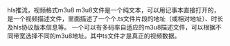 


hls推流，视频格式m3u8
m3u8文件是一个纯文本，可以用记事本直接打开的，是一个视频描述文件，里面描述了一个个.ts文件片段的地址（或相对地址）、时长及hls协议版本信息等。
一个可以有多码率自适应的m3u8描述文件，可以根据不同带宽选择不同的m3u8地址。其中ts文件才是真正的视频数据。